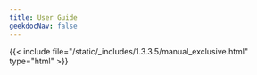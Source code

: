 ```yaml
---
title: User Guide
geekdocNav: false
---
```

{{< include file="/static/_includes/1.3.3.5/manual_exclusive.html" type="html" >}}